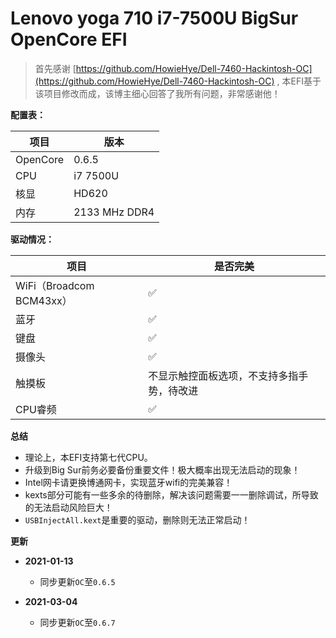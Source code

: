 # Lenovo yoga 710 i7-7500U BigSur OpenCore EFI

> 首先感谢 [https://github.com/HowieHye/Dell-7460-Hackintosh-OC](https://github.com/HowieHye/Dell-7460-Hackintosh-OC) , 本EFI基于该项目修改而成，该博主细心回答了我所有问题，非常感谢他！

**配置表：**

| 项目     | 版本     |
| -------- | -------- |
| OpenCore | 0.6.5    |
| CPU      | i7 7500U |
| 核显     | HD620    |
| 内存     | 2133 MHz DDR4 |

**驱动情况：**

| 项目                     | 是否完美                                   |
| ------------------------ | ------------------------------------------ |
| WiFi（Broadcom BCM43xx） | ✅                                          |
| 蓝牙                     | ✅                                          |
| 键盘                     | ✅                                          |
| 摄像头                   | ✅                                          |
| 触摸板                   | 不显示触控面板选项，不支持多指手势，待改进 |
| CPU睿频                  | ✅                                          |

**总结**

* 理论上，本EFI支持第七代CPU。
* 升级到Big Sur前务必要备份重要文件！极大概率出现无法启动的现象！
* Intel网卡请更换博通网卡，实现蓝牙wifi的完美兼容！
* kexts部分可能有一些多余的待删除，解决该问题需要一一删除调试，所导致的无法启动风险巨大！
* `USBInjectAll.kext`是重要的驱动，删除则无法正常启动！

**更新**

- **2021-01-13** 
   - 同步更新`OC`至`0.6.5`

- **2021-03-04** 
   - 同步更新`OC`至`0.6.7`





